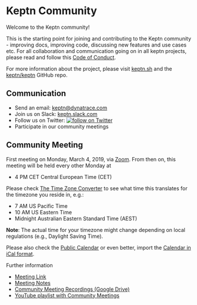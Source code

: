 # Keptn Community

Welcome to the Keptn community!

This is the starting point for joining and contributing to the Keptn community - improving docs, improving code, discussing new features and use cases etc. For all collaboration and communication going on in all keptn projects, please read and follow this [Code of Conduct](./CODE_OF_CONDUCT.md).

For more information about the project, please visit [keptn.sh](https://keptn.sh) and the [keptn/keptn](https://github.com/keptn/keptn) GitHub repo.

## Communication

- Send an email: keptn@dynatrace.com
- Join us on Slack: [keptn.slack.com](https://join.slack.com/t/keptn/shared_invite/enQtNTUxMTQ1MzgzMzUxLWMzNmM1NDc4MmE0MmQ0MDgwYzMzMDc4NjM5ODk0ZmFjNTE2YzlkMGE4NGU5MWUxODY1NTBjNjNmNmI1NWQ1NGY)
- Follow us on Twitter: <a href="https://twitter.com/intent/follow?screen_name=keptnProject">
  <img src="https://img.shields.io/twitter/follow/keptnProject.svg?style=social&logo=twitter"
      alt="follow on Twitter"></a>
- Participate in our community meetings

## Community Meeting

First meeting on Monday, March 4, 2019, via [Zoom](https://dynatrace.zoom.us/j/451021860). From then on, this meeting will be held every other Monday at

- 4 PM CET Central European Time (CET)

Please check [The Time Zone Converter](https://www.thetimezoneconverter.com/?t=04:00pm&tz=Vienna) to see what time this translates for the timezone you reside in, e.g.:

- 7 AM US Pacific Time
- 10 AM US Eastern Time
- Midnight Australian Eastern Standard Time (AEST)

**Note**: The actual time for your timezone might change depending on local regulations (e.g., Daylight Saving Time).

Please also check the [Public Calendar](https://calendar.google.com/calendar/embed?src=dynatrace.com_abjrh1ukf18ih477tb1ekag2ag%40group.calendar.google.com) or even better, import the [Calendar in iCal format](https://calendar.google.com/calendar/ical/dynatrace.com_abjrh1ukf18ih477tb1ekag2ag%40group.calendar.google.com/public/basic.ics).

Further information
- [Meeting Link](https://dynatrace.zoom.us/j/451021860)
- [Meeting Notes](https://tinyurl.com/keptn-meeting-notes) 
- [Community Meeting Recordings (Google Drive)](https://drive.google.com/drive/folders/1nYaPPf7vygf_JInEA9q3YR90JUTWLCFl)
- [YouTube playlist with Community Meetings](https://www.youtube.com/playlist?list=PL6i801Rjt9DZLOPyNbHTDQur_QmMx98ak)
